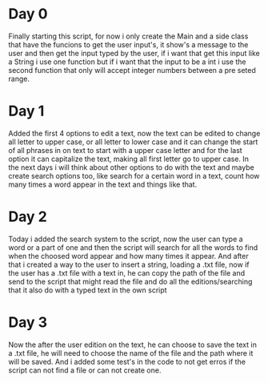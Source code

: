 # Day 0
Finally starting this script, for now i only create the Main and a side class that have the funcions to get the user input's, it show's a message to the user and then get the input typed by the user, if i want that get this input like a String i use one function but if i want that the input to be a int i use the second function that only will accept integer numbers between a pre seted range.

# Day 1
Added the first 4 options to edit a text, now the text can be edited to change all letter to upper case, or all letter to lower case and it can change the start of all phrases in on text to start with a upper case letter and for the last option it can capitalize the text, making all first letter go to upper case. In the next days i will think about other options to do with the text and maybe create search options too, like search for a certain word in a text, count how many times a word appear in the text and things like that.

# Day 2
Today i added the search system to the script, now the user can type a word or a part of one and then the script will search for all the words to find when the choosed word appear and how many times it appear. And after that i created a way to the user to insert a string, loading a .txt file, now if the user has a .txt file with a text in, he can copy the path of the file and send to the script that might read the file and do all the editions/searching that it also do with a typed text in the own script

# Day 3
Now the after the user edition on the text, he can choose to save the text in a .txt file, he will need to choose the name of the file and the path where it will be saved. And i added some test's in the code to not get erros if the script can not find a file or can not create one.

